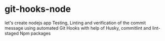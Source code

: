# git-hooks-node
let's create nodejs app
Testing, Linting and verification of the commit message  using automated Git Hooks with help of Husky, commitlint and lint-staged Npm packages
